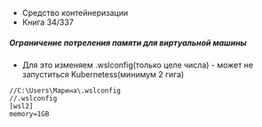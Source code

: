 - Средство контейнеризации
- Книга 34/337
##### Ограничение потреления памяти для виртуальной машины
- Для это изменяем .wslconfig(только целе числа) - может не запуститься Kubernetess(минимум 2 гига)
```
//C:\Users\Марина\.wslconfig
//.wslconfig
[wsl2]
memory=1GB
```